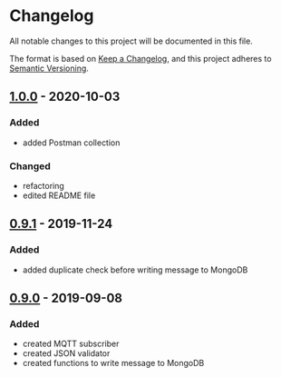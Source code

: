# Changelog
All notable changes to this project will be documented in this file.

The format is based on [Keep a Changelog](https://keepachangelog.com/en/1.0.0/),
and this project adheres to [Semantic Versioning](https://semver.org/spec/v2.0.0.html).

## [1.0.0] - 2020-10-03
### Added
- added Postman collection

### Changed
- refactoring
- edited README file

## [0.9.1] - 2019-11-24
### Added
- added duplicate check before writing message to MongoDB

## [0.9.0] - 2019-09-08
### Added
- created MQTT subscriber
- created JSON validator
- created functions to write message to MongoDB

[Unreleased]: https://github.com/hendrik-scholz/iot-device-registry/compare/1.0.0...HEAD
[1.0.0]: https://github.com/hendrik-scholz/iot-device-registry/compare/0.9.1...1.0.0
[0.9.1]: https://github.com/hendrik-scholz/iot-device-registry/compare/0.9.0...0.9.1
[0.9.0]: https://github.com/hendrik-scholz/iot-device-registry/releases/tag/0.9.0